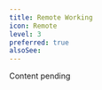```yaml
---
title: Remote Working
icon: Remote
level: 3
preferred: true
alsoSee:
---
```


Content pending
